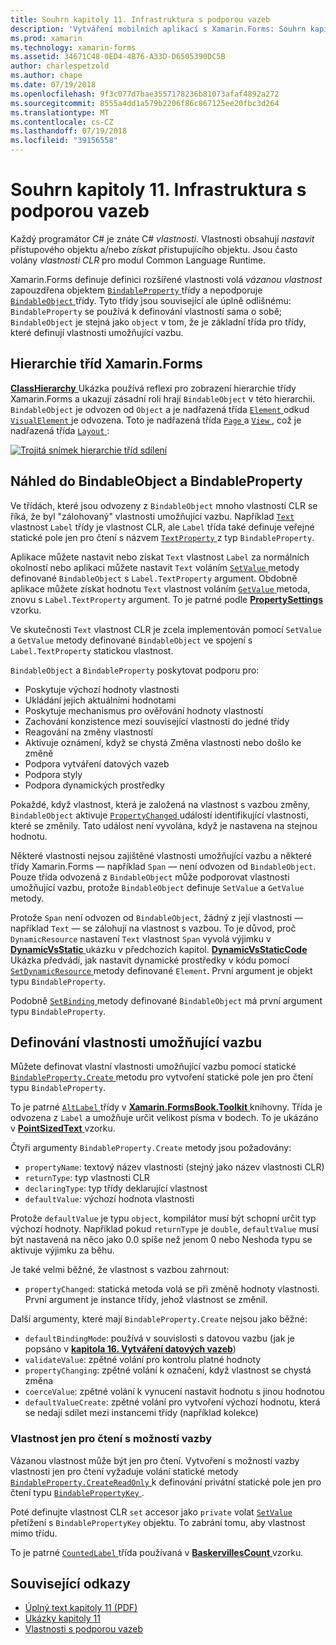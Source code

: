 ```yaml
---
title: Souhrn kapitoly 11. Infrastruktura s podporou vazeb
description: 'Vytváření mobilních aplikací s Xamarin.Forms: Souhrn kapitoly 11. Infrastruktura s podporou vazeb'
ms.prod: xamarin
ms.technology: xamarin-forms
ms.assetid: 34671C48-0ED4-4B76-A33D-D6505390DC5B
author: charlespetzold
ms.author: chape
ms.date: 07/19/2018
ms.openlocfilehash: 9f3c077d7bae3557178236b81073afaf4892a272
ms.sourcegitcommit: 8555a4dd1a579b2206f86c867125ee20fbc3d264
ms.translationtype: MT
ms.contentlocale: cs-CZ
ms.lasthandoff: 07/19/2018
ms.locfileid: "39156558"
---
```

# <a name="summary-of-chapter-11-the-bindable-infrastructure"></a>Souhrn kapitoly 11. Infrastruktura s podporou vazeb

Každý programátor C# je znáte C# *vlastnosti*. Vlastnosti obsahují *nastavit* přístupového objektu a/nebo *získat* přistupujícího objektu. Jsou často volány *vlastnosti CLR* pro modul Common Language Runtime.

Xamarin.Forms definuje definici rozšířené vlastnosti volá *vázanou vlastnost* zapouzdřena objektem [ `BindableProperty` ](xref:Xamarin.Forms.BindableProperty) třídy a nepodporuje [ `BindableObject` ](xref:Xamarin.Forms.BindableObject)třídy. Tyto třídy jsou související ale úplně odlišnému: `BindableProperty` se používá k definování vlastností sama o sobě; `BindableObject` je stejná jako `object` v tom, že je základní třída pro třídy, které definují vlastnosti umožňující vazbu.

## <a name="the-xamarinforms-class-hierarchy"></a>Hierarchie tříd Xamarin.Forms

[ **ClassHierarchy** ](https://github.com/xamarin/xamarin-forms-book-samples/tree/master/Chapter11/ClassHierarchy) Ukázka používá reflexi pro zobrazení hierarchie třídy Xamarin.Forms a ukazují zásadní roli hrají `BindableObject` v této hierarchii. `BindableObject` je odvozen od `Object` a je nadřazená třída [ `Element` ](xref:Xamarin.Forms.Element) odkud [ `VisualElement` ](xref:Xamarin.Forms.VisualElement) je odvozena. Toto je nadřazená třída [ `Page` ](xref:Xamarin.Forms.Page) a [ `View` ](xref:Xamarin.Forms.View), což je nadřazená třída [ `Layout` ](xref:Xamarin.Forms.Layout):

[![Trojitá snímek hierarchie tříd sdílení](images/ch11fg01-small.png "sdílení hierarchie třídy")](images/ch11fg01-large.png#lightbox "sdílení hierarchie tříd")

## <a name="a-peek-into-bindableobject-and-bindableproperty"></a>Náhled do BindableObject a BindableProperty

Ve třídách, které jsou odvozeny z `BindableObject` mnoho vlastností CLR se říká, že byl "zálohovaný" vlastnosti umožňující vazbu. Například [ `Text` ](xref:Xamarin.Forms.Label.Text) vlastnost `Label` třídy je vlastnost CLR, ale `Label` třída také definuje veřejné statické pole jen pro čtení s názvem [ `TextProperty` ](xref:Xamarin.Forms.Label.TextProperty) z typ `BindableProperty`.

Aplikace můžete nastavit nebo získat `Text` vlastnost `Label` za normálních okolností nebo aplikaci můžete nastavit `Text` voláním [ `SetValue` ](xref:Xamarin.Forms.BindableObject.SetValue(Xamarin.Forms.BindableProperty,System.Object)) metody definované `BindableObject` s `Label.TextProperty` argument. Obdobně aplikace můžete získat hodnotu `Text` vlastnost voláním [ `GetValue` ](xref:Xamarin.Forms.BindableObject.GetValue(Xamarin.Forms.BindableProperty)) metoda, znovu s `Label.TextProperty` argument. To je patrné podle [ **PropertySettings** ](https://github.com/xamarin/xamarin-forms-book-samples/tree/master/Chapter11/PropertySettings) vzorku.

Ve skutečnosti `Text` vlastnost CLR je zcela implementován pomocí `SetValue` a `GetValue` metody definované `BindableObject` ve spojení s `Label.TextProperty` statickou vlastnost.

`BindableObject` a `BindableProperty` poskytovat podporu pro:

- Poskytuje výchozí hodnoty vlastnosti
- Ukládání jejich aktuálními hodnotami
- Poskytuje mechanismus pro ověřování hodnoty vlastností
- Zachování konzistence mezi související vlastnosti do jedné třídy
- Reagování na změny vlastností
- Aktivuje oznámení, když se chystá Změna vlastnosti nebo došlo ke změně
- Podpora vytváření datových vazeb
- Podpora styly
- Podpora dynamických prostředky

Pokaždé, když vlastnost, která je založená na vlastnost s vazbou změny, `BindableObject` aktivuje [ `PropertyChanged` ](xref:Xamarin.Forms.BindableObject.PropertyChanged) událostí identifikující vlastnosti, které se změnily. Tato událost není vyvolána, když je nastavena na stejnou hodnotu.

Některé vlastnosti nejsou zajištěné vlastnosti umožňující vazbu a některé třídy Xamarin.Forms &mdash; například `Span` &mdash; není odvozen od `BindableObject`. Pouze třída odvozená z `BindableObject` může podporovat vlastnosti umožňující vazbu, protože `BindableObject` definuje `SetValue` a `GetValue` metody.

Protože `Span` není odvozen od `BindableObject`, žádný z její vlastnosti &mdash; například `Text` &mdash; se zálohují na vlastnost s vazbou. To je důvod, proč `DynamicResource` nastavení `Text` vlastnost `Span` vyvolá výjimku v [ **DynamicVsStatic** ](https://github.com/xamarin/xamarin-forms-book-samples/tree/master/Chapter10/DynamicVsStatic) ukázku v předchozích kapitol. [ **DynamicVsStaticCode** ](https://github.com/xamarin/xamarin-forms-book-samples/tree/master/Chapter11/DynamicVsStaticCode) Ukázka předvádí, jak nastavit dynamické prostředky v kódu pomocí [ `SetDynamicResource` ](xref:Xamarin.Forms.Element.SetDynamicResource(Xamarin.Forms.BindableProperty,System.String)) metody definované `Element`. První argument je objekt typu `BindableProperty`.

Podobně [ `SetBinding` ](xref:Xamarin.Forms.BindableObject.SetBinding(Xamarin.Forms.BindableProperty,Xamarin.Forms.BindingBase)) metody definované `BindableObject` má první argument typu `BindableProperty`.

## <a name="defining-bindable-properties"></a>Definování vlastnosti umožňující vazbu

Můžete definovat vlastní vlastnosti umožňující vazbu pomocí statické [ `BindableProperty.Create` ](xref:Xamarin.Forms.BindableProperty.Create(System.String,System.Type,System.Type,System.Object,Xamarin.Forms.BindingMode,Xamarin.Forms.BindableProperty.ValidateValueDelegate,Xamarin.Forms.BindableProperty.BindingPropertyChangedDelegate,Xamarin.Forms.BindableProperty.BindingPropertyChangingDelegate,Xamarin.Forms.BindableProperty.CoerceValueDelegate,Xamarin.Forms.BindableProperty.CreateDefaultValueDelegate)) metodu pro vytvoření statické pole jen pro čtení typu `BindableProperty`.

To je patrné [ `AltLabel` ](https://github.com/xamarin/xamarin-forms-book-samples/blob/master/Libraries/Xamarin.FormsBook.Toolkit/Xamarin.FormsBook.Toolkit/AltLabel.cs) třídy v [ **Xamarin.FormsBook.Toolkit** ](https://github.com/xamarin/xamarin-forms-book-samples/tree/master/Libraries/Xamarin.FormsBook.Toolkit) knihovny. Třída je odvozena z `Label` a umožňuje určit velikost písma v bodech. To je ukázáno v [ **PointSizedText** ](https://github.com/xamarin/xamarin-forms-book-samples/tree/master/Chapter11/PointSizedText) vzorku.

Čtyři argumenty `BindableProperty.Create` metody jsou požadovány:

- `propertyName`: textový název vlastnosti (stejný jako název vlastnosti CLR)
- `returnType`: typ vlastnosti CLR
- `declaringType`: typ třídy deklarující vlastnost
- `defaultValue`: výchozí hodnota vlastnosti

Protože `defaultValue` je typu `object`, kompilátor musí být schopní určit typ výchozí hodnoty. Například pokud `returnType` je `double`, `defaultValue` musí být nastavená na něco jako 0.0 spíše než jenom 0 nebo Neshoda typu se aktivuje výjimku za běhu.

Je také velmi běžné, že vlastnost s vazbou zahrnout:

- `propertyChanged`: statická metoda volá se při změně hodnoty vlastnosti. První argument je instance třídy, jehož vlastnost se změnil.

Další argumenty, které mají `BindableProperty.Create` nejsou jako běžné:

- `defaultBindingMode`: používá v souvislosti s datovou vazbu (jak je popsáno v [ **kapitola 16. Vytváření datových vazeb**](chapter16.md))
- `validateValue`: zpětné volání pro kontrolu platné hodnoty
- `propertyChanging`: zpětné volání k označení, když vlastnost se chystá změna
- `coerceValue`: zpětné volání k vynucení nastavit hodnotu s jinou hodnotou
- `defaultValueCreate`: zpětné volání pro vytvoření výchozí hodnotu, která se nedají sdílet mezi instancemi třídy (například kolekce)

### <a name="the-read-only-bindable-property"></a>Vlastnost jen pro čtení s možností vazby

Vázanou vlastnost může být jen pro čtení. Vytvoření s možností vazby vlastnosti jen pro čtení vyžaduje volání statické metody [ `BindableProperty.CreateReadOnly` ](xref:Xamarin.Forms.BindableProperty.CreateReadOnly(System.String,System.Type,System.Type,System.Object,Xamarin.Forms.BindingMode,Xamarin.Forms.BindableProperty.ValidateValueDelegate,Xamarin.Forms.BindableProperty.BindingPropertyChangedDelegate,Xamarin.Forms.BindableProperty.BindingPropertyChangingDelegate,Xamarin.Forms.BindableProperty.CoerceValueDelegate,Xamarin.Forms.BindableProperty.CreateDefaultValueDelegate)) k definování privátní statické pole jen pro čtení typu [ `BindablePropertyKey` ](xref:Xamarin.Forms.BindablePropertyKey).

Poté definujte vlastnost CLR `set` accesor jako `private` volat [ `SetValue` ](xref:Xamarin.Forms.BindableObject.SetValue(Xamarin.Forms.BindablePropertyKey,System.Object)) přetížení s `BindablePropertyKey` objektu. To zabrání tomu, aby vlastnost mimo třídu.

To je patrné [ `CountedLabel` ](https://github.com/xamarin/xamarin-forms-book-samples/blob/master/Libraries/Xamarin.FormsBook.Toolkit/Xamarin.FormsBook.Toolkit/CountedLabel.cs) třída používaná v [ **BaskervillesCount** ](https://github.com/xamarin/xamarin-forms-book-samples/tree/master/Chapter11/BaskervillesCount) vzorku.

## <a name="related-links"></a>Související odkazy

- [Úplný text kapitoly 11 (PDF)](https://download.xamarin.com/developer/xamarin-forms-book/XamarinFormsBook-Ch11-Apr2016.pdf)
- [Ukázky kapitoly 11](https://github.com/xamarin/xamarin-forms-book-samples/tree/master/Chapter11)
- [Vlastnosti s podporou vazeb](~/xamarin-forms/xaml/bindable-properties.md)
